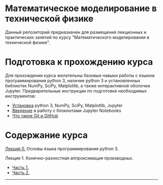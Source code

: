 # Математическое моделирование в технической физике

Данный репозиторий предназначен для размещения лекционных и практических занятий по курсу "Математического моделирования в технической физике".

# Подготовка к прохождению курса
Для прохождения курса желательны базовые навыки работы с языком программирования python 3, наличие python 3 и установленных библиотек NumPy, SciPy, Matplotlib, а также интерактивной оболочки Jupyter. Предварительные инструкции по подготовке необходимых инструментов:
 * [Установка](https://github.com/yakovenko-ivan/Mat_Model_for_Tech_Phys/blob/master/files/prepare/Install.md) python 3, NumPy, SciPy, Matplotlib, Jupyter 
 * [Введение](https://github.com/yakovenko-ivan/Mat_Model_for_Tech_Phys/blob/master/files/prepare/Jupyter_intro.md) в работу с блокнотами Jupyter Notebooks
 * [Что такое Git и GitHub](https://github.com/yakovenko-ivan/Mat_Model_for_Tech_Phys/blob/master/files/prepare/Git_intro.md)
 
 # Содержание курса
 [Лекция 0.](https://nbviewer.jupyter.org/github/yakovenko-ivan/Mat_Model_for_Tech_Phys/blob/860b5a76598735709f75d874164cfb44a04ded11/files/Lesson_0/Lesson_0.ipynb?flush_cache=true) Основы языка программирования python 3. 
 
 Лекция 1. Конечно-разностная аппроксимация производных.  
  * [Часть 1.](https://nbviewer.jupyter.org/github/yakovenko-ivan/Mat_Model_for_Tech_Phys/blob/860b5a76598735709f75d874164cfb44a04ded11/files/Lesson_1/Lesson_1_1.ipynb?flush_cache=true)
  * [Часть 2.](https://nbviewer.jupyter.org/github/yakovenko-ivan/Mat_Model_for_Tech_Phys/blob/860b5a76598735709f75d874164cfb44a04ded11/files/Lesson_1/Lesson_1_2.ipynb?flush_cache=true)  
 ___

